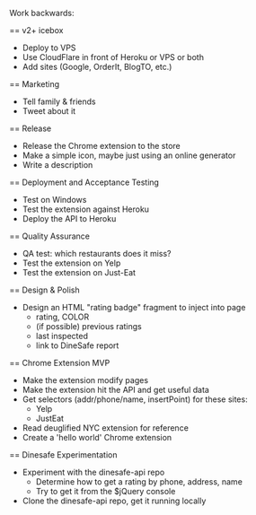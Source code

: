 Work backwards:

== v2+ icebox

* Deploy to VPS
* Use CloudFlare in front of Heroku or VPS or both
* Add sites (Google, OrderIt, BlogTO, etc.)

== Marketing

* Tell family & friends
* Tweet about it

== Release

* Release the Chrome extension to the store
* Make a simple icon, maybe just using an online generator
* Write a description

== Deployment and Acceptance Testing

* Test on Windows
* Test the extension against Heroku
* Deploy the API to Heroku

== Quality Assurance

* QA test: which restaurants does it miss? 
* Test the extension on Yelp
* Test the extension on Just-Eat

== Design & Polish

* Design an HTML "rating badge" fragment to inject into page
  * rating, COLOR
  * (if possible) previous ratings
  * last inspected
  * link to DineSafe report

== Chrome Extension MVP

* Make the extension modify pages
* Make the extension hit the API and get useful data
* Get selectors (addr/phone/name, insertPoint) for these sites:
  * Yelp
  * JustEat
* Read deuglified NYC extension for reference
* Create a 'hello world' Chrome extension

== Dinesafe Experimentation

* Experiment with the dinesafe-api repo
  * Determine how to get a rating by phone, address, name
  * Try to get it from the $jQuery console
* Clone the dinesafe-api repo, get it running locally

